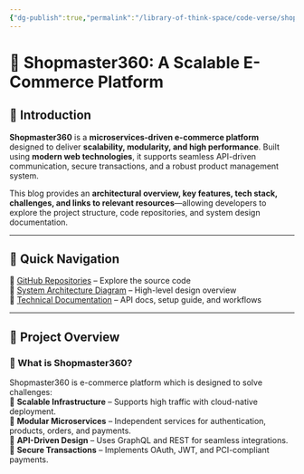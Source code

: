 ```yaml
---
{"dg-publish":true,"permalink":"/library-of-think-space/code-verse/shopmaster360/"}
---
```

# **🛒 Shopmaster360: A Scalable E-Commerce Platform**  

## **🔹 Introduction**  
**Shopmaster360** is a **microservices-driven e-commerce platform** designed to deliver **scalability, modularity, and high performance**. Built using **modern web technologies**, it supports seamless API-driven communication, secure transactions, and a robust product management system.

This blog provides an **architectural overview, key features, tech stack, challenges, and links to relevant resources**—allowing developers to explore the project structure, code repositories, and system design documentation.

---

## **📌 Quick Navigation**  
🔗 [GitHub Repositories](https://github.com/stars/telarKaran/lists/shopmaster-360) – Explore the source code  
📄 [System Architecture Diagram](#) – High-level design overview  
💑 [Technical Documentation](#) – API docs, setup guide, and workflows  

---

## **🚀 Project Overview**  
### **🔹 What is Shopmaster360?**  
Shopmaster360 is e-commerce platform which is designed to solve challenges:  
💚 **Scalable Infrastructure** – Supports high traffic with cloud-native deployment.  
💚 **Modular Microservices** – Independent services for authentication, products, orders, and payments.  
💚 **API-Driven Design** – Uses GraphQL and REST for seamless integrations.  
💚 **Secure Transactions** – Implements OAuth, JWT, and PCI-compliant payments. 
